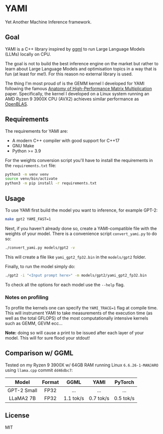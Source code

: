 # YAMI
Yet Another Machine Inference framework.

## Goal
YAMI is a C++ library inspired by [ggml](https://github.com/ggerganov/ggml) to run Large Language Models (LLMs)
locally on CPU.

The goal is not to build the best inference engine on the market but rather to learn about Large Language Models
and optimisation topics in a way that is fun (at least for me!).
For this reason no external library is used.

The thing I'm most proud of is the GEMM kernel I developed for YAMI following the famous
[Anatomy of High-Performance Matrix Multiplication](https://www.cs.utexas.edu/~flame/pubs/GotoTOMS_revision.pdf)
paper. Specifically, the kernel I developed on a Linux system running an AMD Ryzen 9 3900X CPU (AVX2) achieves
similar performance as [OpenBLAS](https://www.openblas.net/).

## Requirements
The requirements for YAMI are:
- A modern C++ compiler with good support for C++17
- GNU Make
- Python >= 3.9

For the weights conversion script you'll have to install the requirements in the `requirements.txt` file:
```bash
python3 -m venv venv
source venv/bin/activate
python3 -m pip install -r requirements.txt
```

## Usage
To use YAMI first build the model you want to inference, for example GPT-2:
```bash
make gpt2 YAMI_FAST=1
```
Next, if you haven't already done so, create a YAMI-compatible file with the weights of your model.
There is a convenience script `convert_yami.py` to do so:
```bash
./convert_yami.py models/gpt2 -v
```
This will create a file like `yami_gpt2_fp32.bin` in the `models/gpt2` folder.

Finally, to run the model simply do:
```bash
./gpt2 -i "<Input prompt here>" -m models/gpt2/yami_gpt2_fp32.bin
```

To check all the options for each model use the `--help` flag.

### Notes on profiling
To profile the kernels one can specify the `YAMI_TRACE=1` flag at compile time.
This will instrument YAMI to take measurements of the execution time (as well as the total GFLOPS)
of the most computationally intensive kernels such as GEMM, GEVM ecc...

**Note:** doing so will cause a print to be issued after each layer of your model. This will for sure flood your stdout!

## Comparison w/ GGML
Tested on my Ryzen 9 3900X w/ 64GB RAM running Linux `6.6.26-1-MANJARO` using `llama.cpp` commit `dd46dbc7`:

|     Model     |    Format     |      GGML       |   YAMI    |    PyTorch    |
|:-------------:|:-------------:|:---------------:|:---------:|:-------------:|
|  GPT-2 Small  |     FP32      |       ...       |    ...    |      ...      |  
|   LLaMA2 7B   |     FP32      |    1.1 tok/s    | 0.7 tok/s |   0.5 tok/s   |

## License
MIT